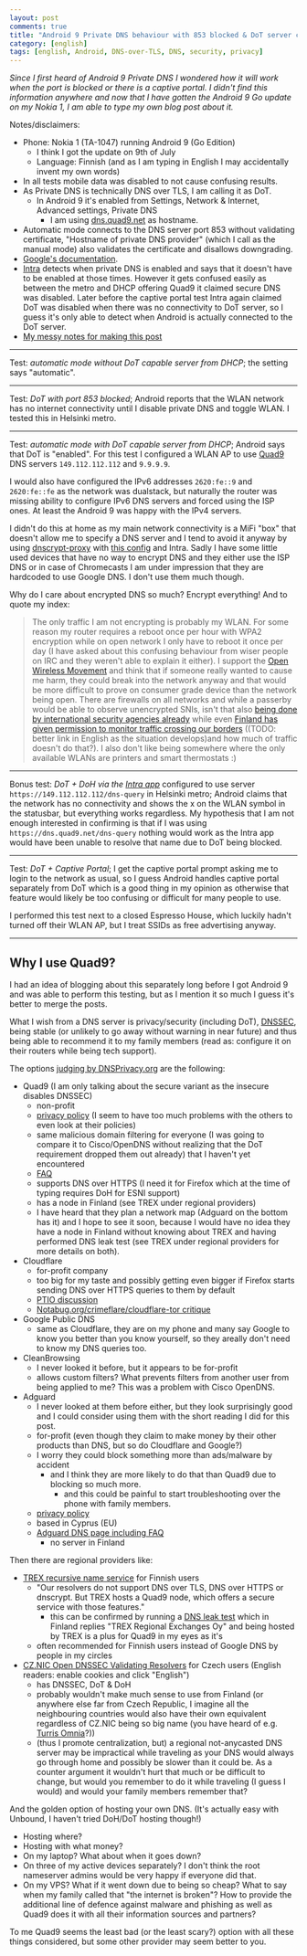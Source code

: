 ```yaml
---
layout: post
comments: true
title: "Android 9 Private DNS behaviour with 853 blocked & DoT server comparsion"
category: [english]
tags: [english, Android, DNS-over-TLS, DNS, security, privacy]
---
```


*Since I first heard of Android 9 Private DNS I wondered how it will work
 when the port is blocked or there is a captive portal. I didn't find this
 information anywhere and now that I have gotten the Android 9 Go update on
 my Nokia 1, I am able to type my own blog post about it.*

Notes/disclaimers:
* Phone: Nokia 1 (TA-1047) running Android 9 (Go Edition)
    * I think I got the update on 9th of July
    * Language: Finnish (and as I am typing in English I may accidentally
      invent my own words)
* In all tests mobile data was disabled to not cause confusing results.
* As Private DNS is technically DNS over TLS, I am calling it as DoT.
  * In Android 9 it's enabled from Settings, Network & Internet, Advanced settings, Private DNS
    * I am using [dns.quad9.net](https://quad9.net/) as hostname.
* Automatic mode connects to the DNS server port 853 without validating
  certificate, "Hostname of private DNS provider" (which I call as the
  manual mode) also validates the certificate and disallows downgrading.
* [Google's documentation](https://support.google.com/android/answer/9089903?hl=en).
* [Intra](https://getintra.org/) detects when private DNS is enabled and
  says that it doesn't have to be enabled at those times. However it gets
  confused easily as between the metro and DHCP offering Quad9 it claimed
  secure DNS was disabled. Later before the captive portal test Intra again
  claimed DoT was disabled when there was no connectivity to DoT server, so
  I guess it's only able to detect when Android is actually connected to the
  DoT server.
* [My messy notes for making this post](https://github.com/Mikaela/mikaela.github.io/issues/149)

* * * * *

Test: *automatic mode without DoT capable server from DHCP*; the setting
says "automatic".

* * * * *

Test: *DoT with port 853 blocked*; Android reports that the WLAN network has
no internet connectivity until I disable private DNS and toggle WLAN. I
tested this in Helsinki metro.

* * * * *

Test: *automatic mode with DoT capable server from DHCP*; Android says that
DoT is "enabled". For this test I configured a WLAN AP to use [Quad9](https://quad9.net/)
DNS servers `149.112.112.112` and `9.9.9.9`. 

I would also have configured
the IPv6 addresses `2620:fe::9` and `2620:fe::fe` as the network was dualstack,
but naturally the router was missing ability to configure IPv6 DNS servers
and forced using the ISP ones. At least the Android 9 was happy with the IPv4
servers.

I didn't do this at home as my main network connectivity is a MiFi
"box" that doesn't allow me to specify a DNS server and I tend to avoid it anyway
by using [dnscrypt-proxy](https://github.com/jedisct1/dnscrypt-proxy/) with [this config](https://github.com/Mikaela/shell-things/blob/master/etc/dnscrypt-proxy/dnscrypt-proxy.toml) and Intra. Sadly I have some
little used devices that have no way to encrypt DNS and they either use the
ISP DNS or in case of Chromecasts I am under impression that they are
hardcoded to use Google DNS. I don't use them much though.

Why do I care about encrypted DNS so much? Encrypt everything! And to quote
my index:

> The only traffic I am not encrypting is probably my WLAN. For some reason my router requires a reboot once per hour with WPA2 encryption while on open network I only have to reboot it once per day (I have asked about this confusing behaviour from wiser people on IRC and they weren't able to explain it either). I support the <a href="https://openwireless.org/">Open Wireless Movement</a> and think that if someone really wanted to cause me harm, they could break into the network anyway and that would be more difficult to prove on consumer grade device than the network being open. There are firewalls on all networks and while a passerby would be able to observe unencrypted SNIs, isn't that also <a href="https://en.wikipedia.org/wiki/Global_surveillance">being done by international security agencies already</a> while even <a href="https://fi.wikipedia.org/wiki/Suomen_tiedustelulains%C3%A4%C3%A4d%C3%A4nt%C3%B6">Finland has given permission to monitor traffic crossing our borders</a> ((TODO: better link in English as the situation develops)and how much of traffic doesn't do that?). I also don't like being somewhere where the only available WLANs are printers and smart thermostats :)

* * * * *

Bonus test: *DoT + DoH via the [Intra app](https://getintra.org/)*
configured to use server `https://149.112.112.112/dns-query` in Helsinki
metro; Android claims that the network has no connectivity and shows the x
on the WLAN symbol in the statusbar, but everything works regardless.
My hypothesis that I am not enough interested in confirming is that if I was
using `https://dns.quad9.net/dns-query` nothing would work as the Intra app
would have been unable to resolve that name due to DoT being blocked.

* * * * *

Test: *DoT + Captive Portal*; I get the captive portal prompt asking me to
login to the network as usual, so I guess Android handles captive portal
separately from DoT which is a good thing in my opinion as otherwise that
feature would likely be too confusing or difficult for many people to use.

I performed this test next to a closed Espresso House, which luckily hadn't
turned off their WLAN AP, but I treat SSIDs as free advertising anyway.

* * * * *

## Why I use Quad9?

I had an idea of blogging about this separately long before I got Android 9
and was able to perform this testing, but as I mention it so much I guess
it's better to merge the posts.

What I wish from a DNS server is privacy/security (including DoT), [DNSSEC], 
being stable (or unlikely to go
away without warning in near future) and thus being able to recommend it to
my family members (read as: configure it on their routers while being tech
support).

[DNSSEC]:https://www.dnssec.net/

The options [judging by DNSPrivacy.org](https://dnsprivacy.org/wiki/display/DP/DNS+Privacy+Public+Resolvers#DNSPrivacyPublicResolvers-DNS-over-TLS(DoT)) are the following:

* Quad9 (I am only talking about the secure variant as the insecure disables
  DNSSEC)
  * non-profit
  * [privacy policy](https://quad9.net/privacy/) (I seem to have too much
    problems with the others to even look at their policies)
  * same malicious domain filtering for everyone (I was going to compare it
    to Cisco/OpenDNS without realizing that the DoT requirement dropped them out
    already) that I haven't yet encountered
  * [FAQ](https://quad9.net/faq/)
  * supports DNS over HTTPS (I need it for Firefox which at the time of typing requires
    DoH for ESNI support)
  * has a node in Finland (see TREX under regional providers)
  * I have heard that they plan a network map (Adguard on the bottom has it)
    and I hope to see it soon, because I would have no idea they have a node
    in Finland without knowing about TREX and having performed DNS leak test
    (see TREX under regional providers for more details on both).
* Cloudflare
  * for-profit company
  * too big for my taste and possibly getting even bigger if Firefox starts
    sending DNS over HTTPS queries to them by default
  * [PTIO discussion](https://github.com/privacytoolsIO/privacytools.io/issues/374)
  * [Notabug.org/crimeflare/cloudflare-tor critique](https://notabug.org/crimeflare/cloudflare-tor/src/master/README.md)
* Google Public DNS
  * same as Cloudflare, they are on my phone and many say Google to know you
    better than you know yourself, so they areally don't need to know my DNS
    queries too.
* CleanBrowsing
  * I never looked it before, but it appears to be for-profit
  * allows custom filters? What prevents filters from another user from
    being applied to me? This was a problem with Cisco OpenDNS.
* Adguard
  * I never looked at them before either, but they look surprisingly good
    and I could consider using them with the short reading I did for this
    post.
  * for-profit (even though they claim to make money by their other products
    than DNS, but so do Cloudflare and Google?)
  * I worry they could block something more than ads/malware by accident
     * and I think they are more likely to do that than Quad9 due to blocking
       so much more.
       * and this could be painful to start troubleshooting over the phone
         with family members.
  * [privacy policy](https://adguard.com/en/privacy.html)
  * based in Cyprus (EU)
  * [Adguard DNS page including FAQ](https://adguard.com/en/adguard-dns/overview.html)
    * no server in Finland

Then there are regional providers like:

* [TREX recursive name service](http://www.trex.fi/service/resolvers.html) for Finnish users
  * "Our resolvers do not support DNS over TLS, DNS over HTTPS or dnscrypt. But TREX hosts a Quad9 node, which offers a secure service with those features."
    * this can be confirmed by running a [DNS leak test](https://dnsleaktest.com/)
      which in Finland replies "TREX Regional Exchanges Oy" and being hosted
      by TREX is a plus for Quad9 in my eyes as it's
  * often recommended for Finnish users instead of Google DNS by people in
    my circles
* [CZ.NIC Open DNSSEC Validating Resolvers](https://www.nic.cz/odvr/) for Czech users
  (English readers: enable cookies and click "English")
  * has DNSSEC, DoT & DoH
  * probably wouldn't make much sense to use from Finland (or anywhere
    else far from Czech Republic, I imagine all the neighbouring countries would also have their
    own equivalent regardless of CZ.NIC being so big name (you have heard of e.g. [Turris Omnia](https://en.wikipedia.org/wiki/Turris_Omnia)?))
  * (thus I promote centralization, but) a regional not-anycasted DNS server
    may be impractical while traveling as your DNS would always go through
    home and possibly be slower than it could be. As a counter argument it
    wouldn't hurt that much or be difficult to change, but would you
    remember to do it while traveling (I guess I would) and would your
    family members remember that?

And the golden option of hosting your own DNS. (It's actually easy with
Unbound, I haven't tried DoH/DoT hosting though!)

* Hosting where?
* Hosting with what money?
* On my laptop? What about when it goes down?
* On three of my active devices separately? I don't think the root
  nameserver admins would be very happy if everyone did that.
* On my VPS? What if it went down due to being so cheap? What to say when
  my family called that "the internet is broken"? How to provide the additional
  line of defence against malware and phishing as well as Quad9 does it with
  all their information sources and partners?

To me Quad9 seems the least bad (or the least scary?) option with all these
things considered, but some other provider may seem better to you.
